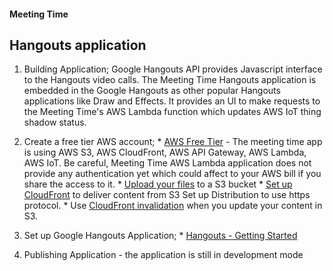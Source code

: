 #### Meeting Time
## Hangouts application

1. Building Application;
  Google Hangouts API provides Javascript interface to the Hangouts video calls. The Meeting Time Hangouts application is embedded in the Google Hangouts as other popular Hangouts applications like Draw and Effects. It provides an UI to make requests to the Meeting Time's AWS Lambda function which updates AWS IoT thing shadow status.
  
  1. Create a free tier AWS account;
    * [AWS Free Tier](https://aws.amazon.com/free/) - The meeting time app is using AWS S3, AWS CloudFront, AWS API Gateway, AWS Lambda, AWS IoT. 
    Be careful, Meeting Time AWS Lambda application does not provide any authentication yet which could affect to your AWS bill if you share the access to it.
    * [Upload your files](https://docs.aws.amazon.com/AmazonS3/latest/UG/UploadingObjectsintoAmazonS3.html) to a S3 bucket
    * [Set up CloudFront](https://docs.aws.amazon.com/AmazonCloudFront/latest/DeveloperGuide/distribution-web-creating-console.html) to deliver content from S3
      Set up Distribution to use https protocol.
    * Use [CloudFront invalidation](https://docs.aws.amazon.com/AmazonCloudFront/latest/DeveloperGuide/Invalidation.html) when you update your content in S3.

  2. Set up Google Hangouts Application;
    * [Hangouts - Getting Started](https://developers.google.com/+/hangouts/getting-started)

2. Publishing Application - the application is still in development mode